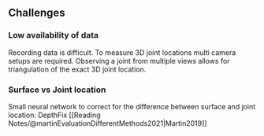 ## Challenges
### Low availability of data
Recording data is difficult. To measure 3D joint locations multi camera setups are required. Observing a joint from multiple views allows for triangulation of the exact 3D joint location. 

### Surface vs Joint location

Small neural network to correct for the difference between surface and joint location: DepthFix [[Reading Notes/@martinEvaluationDifferentMethods2021|Martin2019]]








